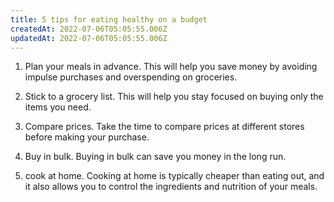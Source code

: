 ```yaml
---
title: 5 tips for eating healthy on a budget
createdAt: 2022-07-06T05:05:55.006Z
updatedAt: 2022-07-06T05:05:55.006Z
---
```


1. Plan your meals in advance. This will help you save money by avoiding impulse purchases and overspending on groceries.

2. Stick to a grocery list. This will help you stay focused on buying only the items you need.

3. Compare prices. Take the time to compare prices at different stores before making your purchase.

4. Buy in bulk. Buying in bulk can save you money in the long run.

5. cook at home. Cooking at home is typically cheaper than eating out, and it also allows you to control the ingredients and nutrition of your meals.
